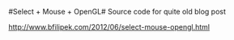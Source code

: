 #Select + Mouse + OpenGL#
Source code for quite old blog post

http://www.bfilipek.com/2012/06/select-mouse-opengl.html